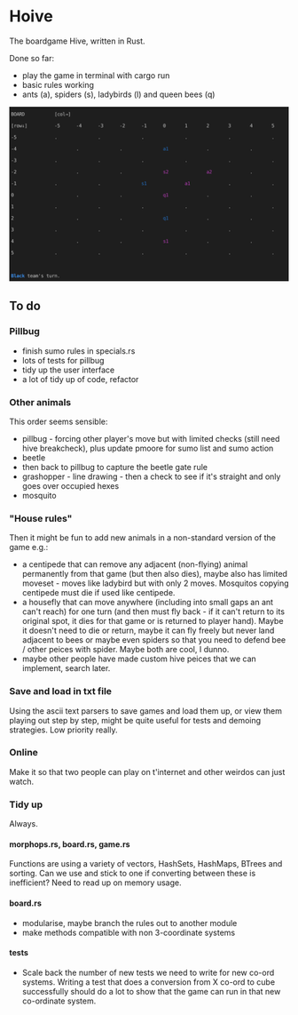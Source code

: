 # Hoive

The boardgame Hive, written in Rust.

Done so far:
* play the game in terminal with cargo run
* basic rules working
* ants (a), spiders (s), ladybirds (l) and queen bees (q)

![snapshot](/reference/snapshot.png "snapshot of game")


## To do

### Pillbug

* finish sumo rules in specials.rs
* lots of tests for pillbug
* tidy up the user interface
* a lot of tidy up of code, refactor



### Other animals

This order seems sensible: 

* pillbug - forcing other player's move but with limited checks (still need hive breakcheck), plus update pmoore for sumo list and sumo action
* beetle
* then back to pillbug to capture the beetle gate rule
* grashopper - line drawing - then a check to see if it's straight and only goes over occupied hexes
* mosquito


### "House rules"

Then it might be fun to add new animals in a non-standard version of the game e.g.:

* a centipede that can remove any adjacent (non-flying) animal permanently from that game (but then also dies), maybe also has limited moveset - moves like ladybird but with only 2 moves. Mosquitos copying centipede must die if used like centipede.
* a housefly that can move anywhere (including into small gaps an ant can't reach) for one turn (and then must fly back - if it can't return to its original spot, it dies for that game or is returned to player hand). Maybe it doesn't need to die or return, maybe it can fly freely but never land adjacent to bees or maybe even spiders so that you need to defend bee / other peices with spider. Maybe both are cool, I dunno.
* maybe other people have made custom hive peices that we can implement, search later.

### Save and load in txt file

Using the ascii text parsers to save games and load them up, or view them playing out step by step, might be quite useful for tests and demoing strategies. Low priority really.

### Online

Make it so that two people can play on t'internet and other weirdos can just watch.

### Tidy up

Always.

#### morphops.rs, board.rs, game.rs

Functions are using a variety of vectors, HashSets, HashMaps, BTrees and sorting. Can we use and stick to one if converting between these is inefficient? Need to read up on memory usage.

#### board.rs
* modularise, maybe branch the rules out to another module
* make methods compatible with non 3-coordinate systems

#### tests

* Scale back the number of new tests we need to write for new co-ord systems. Writing a test that does a conversion from X co-ord to cube successfully should do a lot to show that the game can run in that new co-ordinate system.